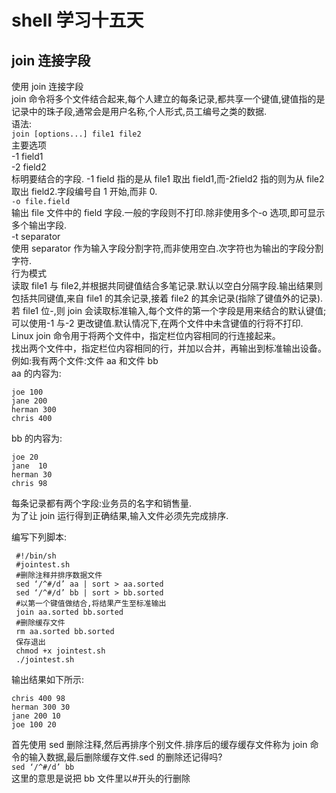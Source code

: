 # shell 学习十五天 
## join 连接字段

使用 join 连接字段  
join 命令将多个文件结合起来,每个人建立的每条记录,都共享一个键值,键值指的是记录中的珠子段,通常会是用户名称,个人形式,员工编号之类的数据.  
语法:  
```join [options...] file1 file2```  
主要选项  
-1 field1  
-2 field2  
标明要结合的字段. -1 field 指的是从 file1 取出 field1,而-2field2 指的则为从 file2 取出 field2.字段编号自 1 开始,而非 0.  
```-o file.field```  
输出 file 文件中的 field 字段.一般的字段则不打印.除非使用多个-o 选项,即可显示多个输出字段.  
-t separator  
使用 separator 作为输入字段分割字符,而非使用空白.次字符也为输出的字段分割字符.  
行为模式  
读取 file1 与 file2,并根据共同键值结合多笔记录.默认以空白分隔字段.输出结果则包括共同键值,来自 file1 的其余记录,接着 file2 的其余记录(指除了键值外的记录).若 file1 位-,则 join 会读取标准输入,每个文件的第一个字段是用来结合的默认键值;可以使用-1 与-2 更改键值.默认情况下,在两个文件中未含键值的行将不打印.  
Linux join 命令用于将两个文件中，指定栏位内容相同的行连接起来。  
找出两个文件中，指定栏位内容相同的行，并加以合并，再输出到标准输出设备。  
例如:我有两个文件:文件 aa 和文件 bb  
aa 的内容为:  

```
joe 100  
jane 200  
herman 300  
chris 400
```
  
bb 的内容为:  

```
joe 20  
jane  10  
herman 30  
chris 98
```
 
 
每条记录都有两个字段:业务员的名字和销售量.  
为了让 join 运行得到正确结果,输入文件必须先完成排序.
 
 
 编写下列脚本:  

```
 #!/bin/sh  
 #jointest.sh  
 #删除注释并排序数据文件  
 sed ‘/^#/d’ aa | sort > aa.sorted  
 sed ‘/^#/d’ bb | sort > bb.sorted  
 #以第一个键值做结合,将结果产生至标准输出  
 join aa.sorted bb.sorted  
 #删除缓存文件  
 rm aa.sorted bb.sorted  
 保存退出  
 chmod +x jointest.sh  
 ./jointest.sh  
```

输出结果如下所示:  

```
chris 400 98  
herman 300 30  
jane 200 10  
joe 100 20  
```

首先使用 sed 删除注释,然后再排序个别文件.排序后的缓存缓存文件称为 join 命令的输入数据,最后删除缓存文件.sed 的删除还记得吗?  
```sed ‘/^#/d’ bb```  
这里的意思是说把 bb 文件里以#开头的行删除